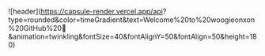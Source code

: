 ![header](https://capsule-render.vercel.app/api?
type=rounded&color=timeGradient&text=Welcome%20to%20woogieonxon%20GitHub%20👋
&animation=twinkling&fontSize=40&fontAlignY=50&fontAlign=50&height=180)

